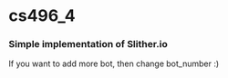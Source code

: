 # cs496_4

### Simple implementation of Slither.io

If you want to add more bot, then change bot_number :)
